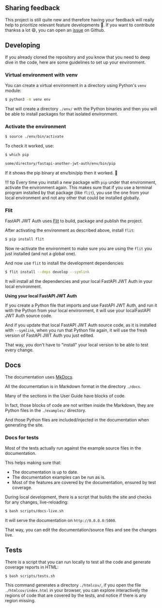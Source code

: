 ## Sharing feedback

This project is still quite new and therefore having your feedback will really help to
prioritize relevant feature developments :rocket:. If you want to contribute thankss a lot :smile:, you can
open an <a href="https://github.com/LibreNZ/fastapi-jwt-auth/issues/new" target="_blank">issue</a> on Github.

## Developing

If you already cloned the repository and you know that you need to deep dive in the code, here are some guidelines to set up your environment.

### Virtual environment with venv

You can create a virtual environment in a directory using Python's `venv` module:

```bash
$ python3 -m venv env
```

That will create a directory `./env/` with the Python binaries and then you will be able to install packages for that isolated environment.

### Activate the environment

```bash
$ source ./env/bin/activate
```

To check it worked, use:

```bash
$ which pip

some/directory/fastapi-another-jwt-auth/env/bin/pip
```

If it shows the pip binary at env/bin/pip then it worked. 🎉

!!! tip
    Every time you install a new package with `pip` under that environment, activate the environment again.
    This makes sure that if you use a terminal program installed by that package (like `flit`),
    you use the one from your local environment and not any other that could be installed globally.

### Flit

FastAPI JWT Auth uses <a href="https://flit.readthedocs.io/en/latest/index.html" class="external-link" target="_blank">Flit</a> to build, package and publish the project.

After activating the environment as described above, install `flit`:

```bash
$ pip install flit
```

Now re-activate the environment to make sure you are using the `flit` you just installed (and not a global one).

And now use `flit` to install the development dependencies:

```bash
$ flit install --deps develop --symlink
```

It will install all the dependencies and your local FastAPI JWT Auth in your local environment.

**Using your local FastAPI JWT Auth**

If you create a Python file that imports and use FastAPI JWT Auth, and run it with the Python from your local environment, it will use your localFastAPI JWT Auth source code.

And if you update that local FastAPI JWT Auth source code, as it is installed with `--symlink`, when you run that Python file again, it will use the fresh version of FastAPI JWT Auth you just edited.

That way, you don't have to "install" your local version to be able to test every change.

## Docs

The documentation uses <a href="https://www.mkdocs.org/" class="external-link" target="_blank">MkDocs</a>.

All the documentation is in Markdown format in the directory `./docs`.

Many of the sections in  the User Guide have blocks of code.

In fact, those blocks of code are not written inside the Markdown, they are Python files in the `./examples/` directory.

And those Python files are included/injected in the documentation when generating the site.

### Docs for tests

Most of the tests actually run against the example source files in the documentation.

This helps making sure that:

* The documentation is up to date.
* The documentation examples can be run as is.
* Most of the features are covered by the documentation, ensured by test coverage.

During local development, there is a script that builds the site and checks for any changes, live-reloading:

```bash
$ bash scripts/docs-live.sh
```

It will serve the documentation on `http://0.0.0.0:5000`.

That way, you can edit the documentation/source files and see the changes live.

## Tests

There is a script that you can run locally to test all the code and generate coverage reports in HTML:

```bash
$ bash scripts/tests.sh
```

This command generates a directory `./htmlcov/`, if you open the file `./htmlcov/index.html` in your browser, you can explore interactively the regions of code that are covered by the tests, and notice if there is any region missing.
